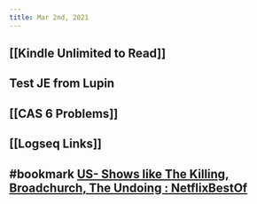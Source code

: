 ```yaml
---
title: Mar 2nd, 2021
---
```


## [[Kindle Unlimited to Read]]
## Test JE from Lupin
## [[CAS 6 Problems]]
## [[Logseq Links]]
## #bookmark [US- Shows like The Killing, Broadchurch, The Undoing : NetflixBestOf](https://www.reddit.com/r/NetflixBestOf/comments/lw8mf0/request_us_shows_like_the_killing_broadchurch_the/)
